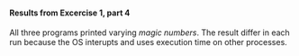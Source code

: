 #### Results from  Excercise 1, part 4
All three programs printed varying *magic numbers*. The result differ in each run because the OS interupts and uses execution time on other processes.
